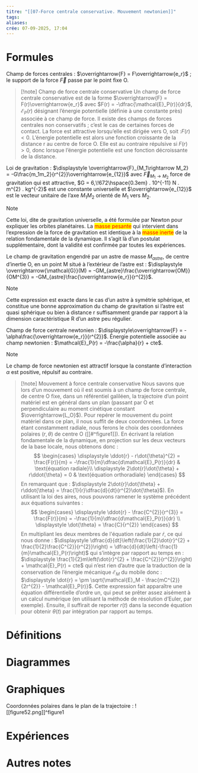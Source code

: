 ```yaml
---
titre: "[[07-Force centrale conservative. Mouvement newtonien]]"
tags:
aliases:
crée: 07-09-2025, 17:04
---
```

# Formules
Champ de forces centrales : $\overrightarrow{F} = F\overrightarrow{e_r}$  ; le support de la force $\overrightarrow{F}$ passe par le point fixe O.
> [!note] Champ de force centrale conservative
> Un champ de force centrale conservative est de la forme $\overrightarrow{F} = F(r)\overrightarrow{e_r}$ avec $F(r) = -\dfrac{\mathcal{E}_P(r)}{dr}$, $\mathcal{E}_P(r)$ désignant l’énergie potentielle (définie à une constante près) associée à ce champ de force.
> Il existe des champs de forces centrales non conservatifs ; c’est le cas de certaines forces de contact.
> La force est attractive lorsqu’elle est dirigée vers O, soit :$F(r) < 0$. L’énergie potentielle est alors une fonction croissante de la distance r au centre de force O.
> Elle est au contraire répulsive si $F(r) > 0$, donc lorsque l’énergie potentielle est une  fonction décroissante de la distance.

Loi de gravitation : $\displaystyle \overrightarrow{F}_{M_1\rightarrow M_2} = -G\frac{m_1m_2}{r^{2}}\overrightarrow{e_{12}}$ avec $\overrightarrow{F}_{M_1\rightarrow M_2}$ force de gravitation qui est attractive, $G = 6,\!672\hspace{0.3em} . 10^{-11} N . m^{2} . kg^{-2}$ est une constante universelle et $\overrightarrow{e_{12}}$  est le vecteur unitaire de l’axe $M_1M_2$ orienté de $M_1$ vers $M_2$.
> [!note]
> Cette loi, dite de gravitation universelle, a été formulée par Newton pour expliquer les orbites planétaires.
> La <mark style="color: red">masse pesante</mark> qui intervient dans l’expression de la force de gravitation est identique à la <mark style="color: red">masse inerte</mark> de la relation fondamentale de la dynamique. Il s’agit là d’un postulat supplémentaire, dont la validité est confirmée par toutes les expériences.

Le champ de gravitation engendré par un astre de masse $M_{astre}$, de centre d’inertie O, en un point M situé à l’extérieur de l’astre est : $\displaystyle \overrightarrow{\mathcal{G}}(M) = -GM_{astre}\frac{\overrightarrow{OM}}{OM^{3}} = -GM_{astre}\frac{\overrightarrow{e_r}}{r^{2}}$.
> [!note]
> Cette expression est exacte dans le cas d’un astre à symétrie sphérique, et constitue une bonne approximation du champ de gravitation si l’astre est quasi sphérique ou bien à distance r suffisamment grande par rapport à la dimension caractéristique R d’un astre peu régulier.

Champ de force centrale newtonien : $\displaystyle\overrightarrow{F} = -\alpha\frac{\overrightarrow{e_r}}{r^{2}}$.
Énergie potentielle associée au champ newtonien : $\mathcal{E}_P(r) = -\frac{\alpha}{r} + cte$.
> [!note]
> Le champ de force newtonien est attractif lorsque la constante d’interaction $\alpha$ est positive, répulsif au contraire.

> [!note] Mouvement à force centrale conservative
> Nous savons que lors d’un mouvement où il est soumis à un champ de force centrale, de centre O fixe, dans un référentiel galiléen, la trajectoire d’un point matériel est en général dans un plan (passant par O et perpendiculaire au moment cinétique constant $\overrightarrow{L_O}$).
> Pour repérer le mouvement du point matériel dans ce plan, il nous suffit de deux coordonnées. La force étant constamment radiale, nous ferons le choix des coordonnées polaires $(r, \theta)$ de centre O ([[#^figure1]]).
> En écrivant la relation fondamentale de la dynamique, en projection sur les deux vecteurs de la base locale, nous obtenons donc :
>$$  
\begin{cases}  
\displaystyle \ddot{r} - r\dot{\theta}^{2} = \frac{F(r)}{m} = -\frac{1}{m}\dfrac{d\mathcal{E}_P(r)}{dr} & \text{équation radiale}\\  
\displaystyle 2\dot{r}\dot{\theta} + r\ddot{\theta} = 0 & \text{équation orthoradiale}
\end{cases}  
>$$ 
> En remarquant que : $\displaystyle 2\dot{r}\dot{\theta} + r\ddot{\theta} = \frac{1}{r}\dfrac{d}{dt}(r^{2}\dot{\theta}$). En utilisant la loi des aires, nous pouvons ramener le système précédent aux équations suivantes :
>$$  
\begin{cases}  
\displaystyle \ddot{r} - \frac{C^{2}}{r^{3}} = \frac{F(r)}{m} = -\frac{1}{m}\dfrac{d\mathcal{E}_P(r)}{dr} \\  
\displaystyle \dot{\theta} = \frac{C}{r^{2}} 
\end{cases}  
>$$
>En multipliant les deux membres de l'équation radiale par $\dot{r}$, ce qui nous donne : $\displaystyle \dfrac{d}{dt}\left(\frac{1}{2}\dot{r}^{2} + \frac{1}{2}\frac{C^{2}}{r^{2}}\right) = \dfrac{d}{dt}\left(-\frac{1}{m}\mathcal{E}_P(r)\right)$ qui s’intègre par rapport au temps en : $\displaystyle \frac{1}{2}m\left(\dot{r}^{2} + \frac{C^{2}}{r^{2}}\right) + \mathcal{E}_P(r) = cte$ qui n’est rien d’autre que la traduction de la conservation de l’énergie mécanique $\mathcal{E}_M$ du mobile donc : $\displaystyle \dot{r} = \pm \sqrt{\mathcal{E}_M - \frac{mC^{2}}{2r^{2}} - \mathcal{E}_P(r)}$.
>Cette expression fait apparaître une équation différentielle d’ordre un, qui peut se prêter assez aisément à un calcul numérique (en utilisant la méthode de résolution d’Euler, par exemple). Ensuite, il suffirait de reporter $r(t)$ dans la seconde équation pour obtenir $\theta(t)$ par intégration par rapport au temps.
 
# Définitions

# Diagrammes

# Graphiques
Coordonnées polaires dans le plan de la trajectoire :
![[figure52.png]]^figure1
# Expériences

# Autres notes

